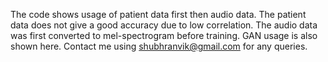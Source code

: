 The code shows usage of patient data first then audio data. The patient data does not give a good accuracy due to low correlation. The audio data was first converted to mel-spectrogram before training. GAN usage is also shown here.
Contact me using shubhranvik@gmail.com for any queries.
